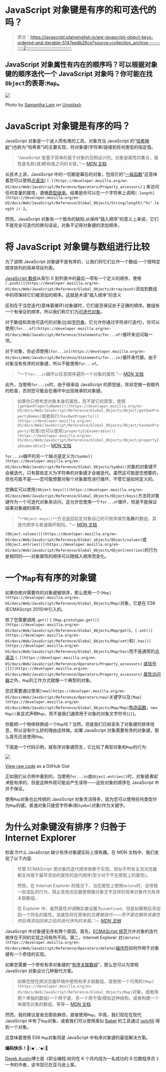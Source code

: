 # JavaScript 对象键是有序的和可迭代的吗？

> 原文：<https://javascript.plainenglish.io/are-javascript-object-keys-ordered-and-iterable-5147eedb26ce?source=collection_archive---------2----------------------->

## JavaScript 对象属性有内在的顺序吗？可以根据对象键的顺序迭代一个 JavaScript 对象吗？你可能在找`Object`的表哥:`Map`。

![](img/74c954d4a93091fac5162615cadd4242.png)

Photo by [Samantha Lam](https://unsplash.com/@contradirony?utm_source=medium&utm_medium=referral) on [Unsplash](https://unsplash.com?utm_source=medium&utm_medium=referral)

# JavaScript 对象键是有序的吗？

JavaScript 对象是一个迷人而有用的工具。对象充当 JavaScript 的“[哈希映射](https://www.interviewcake.com/concept/javascript/hash-map)”(也称为“哈希表”)的主要实现，将对象键(字符串)链接到任何类型的指定值。

> “JavaScript 是基于简单的基于对象的范例设计的。对象是属性的集合，属性是名称(或*键*)和值之间的关联。”— [MDN 文档](https://developer.mozilla.org/en-US/docs/Web/JavaScript/Guide/Working_with_Objects)

从技术上讲，JavaScript 中的一切都是幕后的对象，包括它的“[一级函数](https://developer.mozilla.org/en-US/docs/Glossary/First-class_Function)”这意味着您可以使用[点语法(](https://developer.mozilla.org/en-US/docs/Web/JavaScript/Reference/Operators/Property_accessors) `[.](https://developer.mozilla.org/en-US/docs/Web/JavaScript/Reference/Operators/Property_accessors)` [)](https://developer.mozilla.org/en-US/docs/Web/JavaScript/Reference/Operators/Property_accessors) 来访问任何变量的属性，遵循[原型继承](https://developer.mozilla.org/en-US/docs/Web/JavaScript/Inheritance_and_the_prototype_chain)。结果是你可以在一个字符串上调用`[.length](https://developer.mozilla.org/en-US/docs/Web/JavaScript/Reference/Global_Objects/String/length)`:`"hi".length // 2`。

然而，JavaScript 对象有一个致命的缺陷:从保持“插入顺序”的意义上来说，它们不是完全可迭代的换句话说，对象不记得对象键的添加顺序。

# 将 JavaScript 对象键与数组进行比较

为了说明 JavaScript 对象键不是有序的，让我们将它们比作一个数组:一个按特定顺序排列的简单项目列表。

[JavaScript 数组](https://medium.com/javascript-in-plain-english/how-to-check-for-an-array-in-javascript-6ad20f7a0e21)从索引 0 到列表中的最后一项有一个定义的顺序，使用`[.push()](https://developer.mozilla.org/en-US/docs/Web/JavaScript/Reference/Global_Objects/Array/push)`添加到数组中的项保持它们被添加的顺序。这就是术语“插入顺序”的含义

区别在于当您迭代(意味着循环)对象键时，它们是否保证处于正确的顺序。数组有一个有保证的顺序，所以我们称它们为[可迭代对象](https://developer.mozilla.org/en-US/docs/Web/JavaScript/Reference/Iteration_protocols#Iterable_examples)。

对于数组和其他可迭代的对象(比如[字符串](https://medium.com/javascript-in-plain-english/how-to-check-for-a-string-in-javascript-a16b196915ff)，它允许你通过字符进行迭代)，你可以使用`[for...of](https://developer.mozilla.org/en-US/docs/Web/JavaScript/Reference/Statements/for...of)`循环来访问每一项。

对于对象，你必须使用`[for...in](https://developer.mozilla.org/en-US/docs/Web/JavaScript/Reference/Statements/for...in)`循环来代替。由于对象没有有序的对象键，所以不能使用`for...of`。

> "一个`for...in`循环以任意顺序遍历一个对象的属性."— [MDN 文档](https://developer.mozilla.org/en-US/docs/Web/JavaScript/Reference/Statements/for...in)

此外，当使用`for...in`时，由于继承自 JavaScript 的原型链，除非您做一些额外的检查，否则您可能会在循环中出现继承的对象键。

> 如果你只想考虑对象本身的属性，而不是它的原型，使用`[getOwnPropertyNames()](https://developer.mozilla.org/en-US/docs/Web/JavaScript/Reference/Global_Objects/Object/getOwnPropertyNames)`或者执行`[hasOwnProperty()](https://developer.mozilla.org/en-US/docs/Web/JavaScript/Reference/Global_Objects/Object/hasOwnProperty)`检查(也可以使用`[propertyIsEnumerable()](https://developer.mozilla.org/en-US/docs/Web/JavaScript/Reference/Global_Objects/Object/propertyIsEnumerable)`)— [MDN 文档](https://developer.mozilla.org/en-US/docs/Web/JavaScript/Reference/Statements/for...in)

`for...in`循环的另一个缺点是定义为`[Symbol](https://developer.mozilla.org/en-US/docs/Web/JavaScript/Reference/Global_Objects/Symbol)`对象的对象键不会被迭代，只有那些定义为字符串的对象键才会被迭代。虽然这可能是您想要的，但也可能不是——您可能想要对每个对象属性进行循环，不管它是如何定义的。

您确实可以使用`[Object.keys()](https://developer.mozilla.org/en-US/docs/Web/JavaScript/Reference/Global_Objects/Object/keys)`方法将对象键作为一个可迭代对象来访问，这允许您使用一个`for...of`循环，但是不能保证结果对象键的顺序。

> "`**Object.keys()**`方法返回给定对象自己的可枚举属性**名称**的数组，其迭代顺序与普通循环相同。"— [MDN 文档](https://developer.mozilla.org/en-US/docs/Web/JavaScript/Reference/Global_Objects/Object/keys)

`[Object.values()](https://developer.mozilla.org/en-US/docs/Web/JavaScript/Reference/Global_objects/Object/values)`或`[Object.entries()](https://developer.mozilla.org/en-US/docs/Web/JavaScript/Reference/Global_Objects/Object/entries)`的行为是相同的——对象属性的顺序可以随插入顺序而变化。

# 一个`Map`有有序的对象键

如果你绝对需要你的对象键被排序，那么使用一个`[Map](https://developer.mozilla.org/en-US/docs/Web/JavaScript/Reference/Global_Objects/Map)`对象，它是在 ES6 (ECMAScript 2015)中引入的。

除了您需要调用`.get()` ( `[Map.prototype.get()](https://developer.mozilla.org/en-US/docs/Web/JavaScript/Reference/Global_Objects/Map/get)`)、`[.set()](https://developer.mozilla.org/en-US/docs/Web/JavaScript/Reference/Global_Objects/Map/set)`和`[.has()](https://developer.mozilla.org/en-US/docs/Web/JavaScript/Reference/Global_Objects/Map/has)`而不是通常的[点语法](https://developer.mozilla.org/en-US/docs/Web/JavaScript/Reference/Operators/Property_accessors) `[.](https://developer.mozilla.org/en-US/docs/Web/JavaScript/Reference/Operators/Property_accessors)` [或括号](https://developer.mozilla.org/en-US/docs/Web/JavaScript/Reference/Operators/Property_accessors) `[[]](https://developer.mozilla.org/en-US/docs/Web/JavaScript/Reference/Operators/Property_accessors)` [属性访问器](https://developer.mozilla.org/en-US/docs/Web/JavaScript/Reference/Operators/Property_accessors)之外，`Map`的工作方式就像一个典型的对象。

您还需要通过使用`[new](https://developer.mozilla.org/en-US/docs/Web/JavaScript/Reference/Operators/new)`关键字以及`[Map](https://developer.mozilla.org/en-US/docs/Web/JavaScript/Reference/Global_Objects/Map/Map)`[构造函数](https://developer.mozilla.org/en-US/docs/Web/JavaScript/Reference/Global_Objects/Map/Map)，`new Map()`来显式声明`Map`，而不是我们通常用于对象的对象文字符号(`{}`)。

你能把一个物体转换成一个`Map`吗？当然，但是我们已经丢失了对象键的排序信息，所以没有什么好的理由这样做。如果 JavaScript 对象需要有序的对象键，那么首先应该使用`Map`。

下面是一个代码示例，就有序对象键而言，它比较了典型对象和`Map`的行为:

![](img/93f882b437bb3f405309b349f9e4408c.png)

[View raw code](https://gist.github.com/DoctorDerek/c4528ead671aabd8129f6c6ee8947a9d) as a GitHub Gist

正如我们从示例中看到的，当使用`for...in`或`Object.entries()`时，对象键*看起来*是有序的，但是这种外观可能会产生误导——这些对象的顺序在 JavaScript 中并不保证。

使用`Map`对象也比传统的 JavaScript 对象灵活得多，因为您可以使用任何类型作为`Map`的键。普通对象只接受字符串(和`Symbol`对象)作为关键字。

# 为什么对象键没有排序？归咎于 Internet Explorer

检查*为什么* JavaScript 缺少有序对象键实际上很有趣。在 MDN 文档中，我们发现了以下内容:

> 尽管 ECMAScript 使对象的迭代顺序依赖于实现，但似乎所有主流浏览器都支持基于最早添加的属性的迭代顺序(至少对于不在原型上的属性)。
> 
> 然而，在 Internet Explorer 的情况下，当在属性上使用`delete`时，会导致一些混乱的行为，阻止其他浏览器使用像对象文字这样的简单对象作为有序关联数组。
> 
> 在 Explorer 中，虽然属性*的值*确实被设置为`undefined`，但是如果稍后添加回一个同名的属性，该属性将在原来的*位置被迭代——而不是在删除该属性然后再添加回来之后的迭代序列的末尾。”— [MDN 文档](https://developer.mozilla.org/en-US/docs/Web/JavaScript/Reference/Operators/delete#Cross-browser_notes)*

JavaScript 中对象键无序有两个原因。首先，[ECMAScript 规范](https://www.ecma-international.org/publications/standards/Ecma-262.htm)允许对象的迭代顺序在不同的实现之间有所不同。第二，Internet Explorer 对`[delete](https://developer.mozilla.org/en-US/docs/Web/JavaScript/Reference/Operators/delete)`[操作符](https://developer.mozilla.org/en-US/docs/Web/JavaScript/Reference/Operators/delete)如何作用于对象键有一个奇怪的实现。

如果您需要一个带有有序对象键的“[有序关联数组](https://en.wikipedia.org/wiki/Associative_array#Ordered_dictionary)”，那么您可以为常规 JavaScript 对象设计几种替代方案。

> 如果您想在跨浏览器环境中使用有序关联数组，请使用一个可用的`[Map](https://developer.mozilla.org/en-US/docs/Web/JavaScript/Reference/Global_Objects/Map)`对象，或者用两个单独的数组(一个用于键，另一个用于值)模拟这种结构，或者构建一个单属性对象的数组，等等— [MDN 文档](https://developer.mozilla.org/en-US/docs/Web/JavaScript/Reference/Operators/delete#Cross-browser_notes)

然而，我的建议是省去那些麻烦，直接使用`Map`。毕竟，我们现在在现代 JavaScript 中有了`Map`对象，或者我们可以使用类似 [Babel](https://babeljs.io/) 的工具通过 [polyfill](https://medium.com/better-programming/compiling-vs-polyfilling-in-javascript-6bbc5707a253) 得到一个对象。

这意味着使用 ES6 `Map`对象将是 JavaScript 中有序对象键的最佳解决方案。

**编码快乐！**💮`(●'◡'●)`💮

[Derek Austin](https://www.linkedin.com/in/derek-austin/)博士是《职业编程:如何在 6 个月内成为一名成功的 6 位数程序员 》一书的作者，该书现已在亚马逊上架。